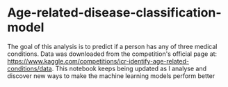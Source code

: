 # Age-related-disease-classification-model
The goal of this analysis is to predict if a person has any of three medical conditions. 
Data was downloaded from the competition's official page at: https://www.kaggle.com/competitions/icr-identify-age-related-conditions/data.
This notebook keeps being updated as I analyse and discover new ways to make the machine learning models perform better
